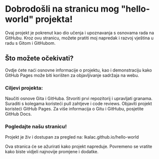 # Dobrodošli na stranicu mog "hello-world" projekta!
Ovaj projekt je pokrenut kao dio učenja i upoznavanja s osnovama rada na GitHubu. Kroz ovu stranicu, možete pratiti moj napredak i razvoj vještina u radu s Gitom i GitHubom.

## Što možete očekivati?
Ovdje ćete naći osnovne informacije o projektu, kao i demonstraciju kako GitHub Pages može biti korišten za objavljivanje sadržaja na webu.

### Ciljevi projekta:
Naučiti osnove Gita i GitHuba.
Stvoriti prvi repozitorij i upravljati granama.
Suraditi s kolegama koristeći pull zahtjeve i code reviews.
Objaviti projekt koristeći GitHub Pages.
Za više informacija o Gitu i GitHubu, posjetite GitHub Docs.

### Pogledajte našu stranicu!
Projekt je živ i dostupan za pregled na: lkalac.github.io/hello-world

Ova stranica će se ažurirati kako projekt napreduje. Povremeno se vratite kako biste vidjeli najnovije promjene i dodatke.


